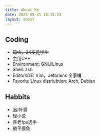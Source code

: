 ```yaml
---
title: About Me
date: 2023-08-31 18:15:23
layout: about
---
```


## Coding

- ~~码农，24岁是学生~~
- 主用C++
- Environment: GNU/Linux
- Shell: zsh
- Editor/IDE: Vim，Jetbrains 全家桶
- Favorite Linux distriubtion: Arch, Debian

## Habbits

- 追/补番
- 轻小说
- 养老fps选手
- 躺平摸鱼

